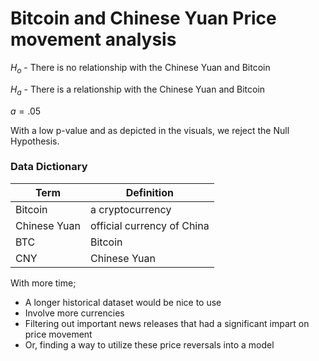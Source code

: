 # Bitcoin and Chinese Yuan Price movement analysis

 $H_o$ - There is no relationship with the Chinese Yuan and Bitcoin

 $H_a$ - There is a relationship with the Chinese Yuan and Bitcoin

 $a = .05$
 
 With a low p-value and as depicted in the visuals, we reject the Null Hypothesis.

### Data Dictionary

|Term|Definition|
|----|----------|
|Bitcoin|a cryptocurrency|
|Chinese Yuan|official currency of China|
|BTC|Bitcoin|
CNY|Chinese Yuan|

With more time;
 - A longer historical dataset would be nice to use
 - Involve more currencies
 - Filtering out important news releases that had a significant impart on price movement
 - Or, finding a way to utilize these price reversals into a model
